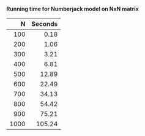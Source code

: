 **Running time for Numberjack model on NxN matrix**

| N       |   Seconds   |
| -------:| -----------:|
| 100	    |    0.18     |
| 200     |       1.06  |
| 300     |       3.21  |
| 400     |       6.81  |
| 500     |      12.89  |
| 600     |      22.49  |
| 700     |      34.13  |
| 800     |      54.42  |
| 900     |      75.21  |
| 1000    |      105.24 |
